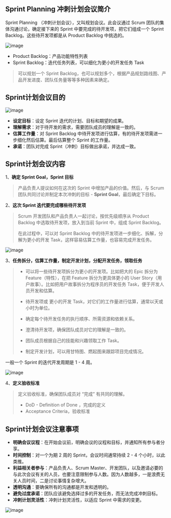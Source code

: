 ## Sprint Planning 冲刺计划会议简介

Sprint Planning （冲刺计划会议），又叫规划会议。此会议通过 Scrum 团队的集体沟通讨论，确定接下来的 Sprint 中要完成的待开发项，把它们组成一个 Sprint Backlog。这些待开发项都是从 Product Backlog 中挑选的。

![image](https://github.com/user-attachments/assets/2468ef20-3297-4292-9e27-55a071700816)

- Product Backlog：产品功能特性列表
- Sprint Backlog：迭代任务列表，可以细化为更小的开发任务 Task

> 可以规划一个 Sprint Backlog，也可以规划多个，根据产品规划路线图、产品开发进度、团队任务量等等多种因素来确定。

## Sprint计划会议目的

![image](https://github.com/user-attachments/assets/06b741a1-2c26-4e0e-8ffb-bb65620f6eff)

- **设定目标**：设定 Sprint 迭代的计划、目标和期望的成果。
- **理解需求**：对于待开发的需求，需要团队成员的理解是一致的。
- **估算工作量**：对 Sprint Backlog 中待开发项进行估算，有的待开发项需进一步细化然后估算。最后估算整个 Sprint 的工作量。
- **承诺**：团队对完成 Sprint（冲刺）目标做出承诺，并达成一致。

## Sprint计划会议内容

1、**确定 Sprint Goal，Sprint 目标**

> 产品负责人提议如何在这次的 Sprint 中增加产品的价值。然后，与 Scrum 团队共同讨论并制定本次冲刺的目标 - **Sprint Goal**，最后确定下目标。

2、**这次 Sprint 迭代要完成哪些待开发项**

>Scrum 开发团队和产品负责人一起讨论，按优先级顺序从 Product Backlog 中选取待开发项，放入到当前 Sprint 中，组成 Sprint Backlog。
>
>在此过程中，可以对 Sprint Backlog 中的待开发项进一步细化、拆解，分解为更小的开发 Task，这样容易估算工作量，也容易完成开发任务。


![image](https://github.com/user-attachments/assets/1047d115-8537-4d76-832d-89dabbc75b3a)

3、**任务拆分，估算工作量，制定开发计划，分配开发任务，领取任务**

>- 可以将一些待开发项拆分为更小的开发项。比如把大的 Epic 拆分为 Feature（特性），在把 Feature 拆分为更具体更小的 User Story（用户故事）。比如把用户故事拆分为程序员的开发任务 Task，便于开发人员开发和估算。
>
>- 待开发项或 更小的开发 Task，对它们的工作量进行估算，通常以天或小时为单位。
>
>- 确定每个待开发任务的执行顺序、所需资源和依赖关系。
>
>- 澄清待开发项，确保团队成员对它的理解是一致的。
> 
>- 团队成员根据自己的技能和兴趣领取工作 Task。
>
>- 制定开发计划，可以用甘特图、燃起图来跟踪项目完成情况。

一般一个 Sprint 的迭代开发周期是 1 - 4 周。

![image](https://github.com/user-attachments/assets/d38dae69-e028-4118-af03-e8f8147f2eac)

4、**定义验收标准**

> 定义验收标准，确保团队成员对 “完成” 有共同的理解。
> 
> - DoD - Definition of Done ，完成的定义
> - Acceptance Criteria，验收标准

## Sprint计划会议注意事项

- **明确会议议程**：在开始会议前，明确会议的议程和目标，并通知所有参与者分享。
- **时间控制**：对一个为期 2 周的 Sprint，会议时间通常持续 2 - 4 个小时，以此类推。
- **利益相关者参与**：产品负责人、Scrum Master、开发团队，以及邀请必要的与此次会议有关的人员，也要注意限制参与人数。因为人数越多，一是浪费无关人员时间，二是讨论事情复杂增大。
- **透明沟通**：要确保所有的沟通都是开发和透明的。
- **避免过度承诺**：团队应该避免选择过多的开发任务，而无法完成冲刺目标。
- **冲刺计划灵活性**：冲刺计划灵活性，以适应 Sprint 中需求的变更。

![image](https://github.com/user-attachments/assets/b2409676-1ad0-4f7a-907c-e3a7b7e70a84)


